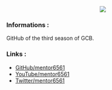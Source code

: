 <p align="center">
  <img src="resources/banner.png"/>
</p>


<h3>Informations :</h3>

<p>GitHub of the third season of GCB.</p>

<h3>Links :</h3>

<ul>
  <li><a href="https://github.com/mentor6561">GitHub/mentor6561</a></li>
  <li><a href="https://www.youtube.com/mentor6561">YouTube/mentor6561</a></li>
  <li><a href="https://twitter.com/mentor6561">Twitter/mentor6561</a></li>
</ul>